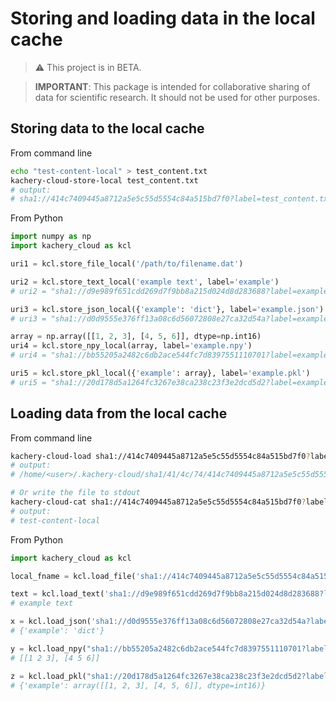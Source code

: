 # Storing and loading data in the local cache

> :warning: This project is in BETA.

> **IMPORTANT**: This package is intended for collaborative sharing of data for scientific research. It should not be used for other purposes.

## Storing data to the local cache

From command line

```bash
echo "test-content-local" > test_content.txt
kachery-cloud-store-local test_content.txt
# output:
# sha1://414c7409445a8712a5e5c55d5554c84a515bd7f0?label=test_content.txt
```

From Python

```python
import numpy as np
import kachery_cloud as kcl

uri1 = kcl.store_file_local('/path/to/filename.dat')

uri2 = kcl.store_text_local('example text', label='example')
# uri2 = "sha1://d9e989f651cdd269d7f9bb8a215d024d8d283688?label=example"

uri3 = kcl.store_json_local({'example': 'dict'}, label='example.json')
# uri3 = "sha1://d0d9555e376ff13a08c6d56072808e27ca32d54a?label=example.json"

array = np.array([[1, 2, 3], [4, 5, 6]], dtype=np.int16)
uri4 = kcl.store_npy_local(array, label='example.npy')
# uri4 = "sha1://bb55205a2482c6db2ace544fc7d8397551110701?label=example.npy"

uri5 = kcl.store_pkl_local({'example': array}, label='example.pkl')
# uri5 = "sha1://20d178d5a1264fc3267e38ca238c23f3e2dcd5d2?label=example.pkl"
```

## Loading data from the local cache

From command line

```bash
kachery-cloud-load sha1://414c7409445a8712a5e5c55d5554c84a515bd7f0?label=test_content.txt
# output:
# /home/<user>/.kachery-cloud/sha1/41/4c/74/414c7409445a8712a5e5c55d5554c84a515bd7f0

# Or write the file to stdout
kachery-cloud-cat sha1://414c7409445a8712a5e5c55d5554c84a515bd7f0?label=test_content.txt
# output:
# test-content-local
```

From Python

```python
import kachery_cloud as kcl

local_fname = kcl.load_file('sha1://414c7409445a8712a5e5c55d5554c84a515bd7f0?label=test_content.txt')

text = kcl.load_text('sha1://d9e989f651cdd269d7f9bb8a215d024d8d283688?label=example')
# example text

x = kcl.load_json('sha1://d0d9555e376ff13a08c6d56072808e27ca32d54a?label=example.json')
# {'example': 'dict'}

y = kcl.load_npy("sha1://bb55205a2482c6db2ace544fc7d8397551110701?label=example.npy")
# [[1 2 3], [4 5 6]]

z = kcl.load_pkl("sha1://20d178d5a1264fc3267e38ca238c23f3e2dcd5d2?label=example.pkl")
# {'example': array([[1, 2, 3], [4, 5, 6]], dtype=int16)}
```